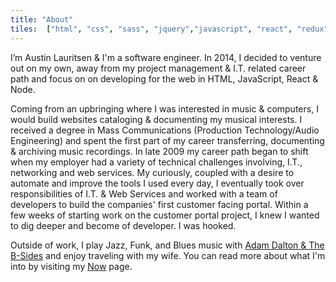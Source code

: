 ```yaml
---
title: "About"
tiles:  ["html", "css", "sass", "jquery","javascript", "react", "redux", "ember", "webpack", "babel", "gulp", "grunt", "jest", "mocha", "chai", "travisci", "npm", "github", "git", "node", "bootstrap", "markdown",  "ghostcms", "adobeillustrator", "sketch", "aws", "heroku", "vscode", "slack", "trello"]
---
```

I’m Austin Lauritsen & I'm a software engineer. In 2014, I decided to venture out on my own, away from my project management & I.T. related career path and focus on on developing for the web in HTML, JavaScript, React & Node.

Coming from an upbringing where I was interested in music & computers, I would build websites cataloging & documenting my musical interests. I received a degree in Mass Communications (Production Technology/Audio Engineering) and spent the first part of my career transferring, documenting & archiving music recordings. In late 2009 my career path began to shift when my employer had a variety of technical challenges involving, I.T., networking and web services. My curiously, coupled with a desire to automate and improve the tools I used every day, I eventually took over responsibilities of I.T. & Web Services and worked with a team of developers to build the companies' first customer facing portal. Within a few weeks of starting work on the customer portal project, I knew I wanted to dig deeper and become of developer. I was hooked.

Outside of work, I play Jazz, Funk, and Blues music with [Adam Dalton & The B-Sides](http://adamdaltonmusic.com/adam-dalton-t) and enjoy traveling with my wife. You can read more about what I'm into by visiting my [Now](/now) page.
